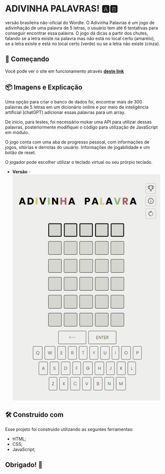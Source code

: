 # ADIVINHA PALAVRAS! 🅰🅱

versão brasileira não-oficial do Wordle. O Adivinha Palavras é um jogo de adivinhação de uma palavra de 5 letras, o usuário tem até 6 tentativas para conseguir encontrar essa palavra. O jogo dá dicas a partir dos chutes, falando se a letra existe na palavra mas não está no local certo (amarelo), se a letra existe e está no local certo (verde) ou se a letra não existe (cinza).


## 🚀 Começando

Você pode ver o site em funcionamento através **[deste link](https://adivinha-palavra.vercel.app/)**

## 📦 Imagens e Explicação

Uma opção para criar o banco de dados foi, encontrar mais de 300 palavras de 5 letras em um dicionário online e por meio de inteligência artificial (chatGPT) adicionar essas palavras para um array.

De inicio, para testes, foi necessário mokar uma API para utilizar dessas palavras, posteriormente modifiquei o código para utilização de JavaScript em módulo. 

O jogo conta com uma aba de progresso pessoal, com informações de jogos, vitórias e derrotas do usuário. Informações de jogabilidade e um botão de reset. 

O jogador pode escolher utilizar o teclado virtual ou seu prórpio teclado. 

* **Versão** - 
![alt text](https://github.com/GabrielMoreiraB/Adivinha-Palavra/blob/main/img/adivinha.png)




## 🛠️ Construído com

Esse projeto foi construido utilizando as seguntes ferramentas:

* HTML;
* CSS;
* JavaScript;

## Obrigado! 👋
